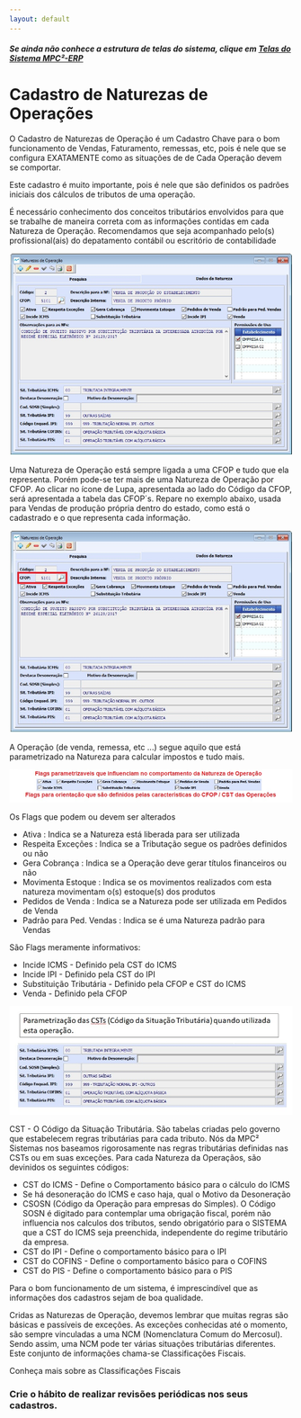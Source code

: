 ```yaml
---
layout: default
---
```


##### Se ainda não conhece a estrutura de telas do sistema, clique em <a href="https://mpc2erp.github.io/Pages/Telas" target="_blank">Telas do Sistema MPC²-ERP</a>


# Cadastro de Naturezas de Operações
 

O Cadastro de Naturezas de Operação é um Cadastro Chave para o bom funcionamento de Vendas, Faturamento, remessas, etc, pois é nele que se configura EXATAMENTE como as situações de de Cada Operação devem se comportar.

Este cadastro é muito importante, pois é nele que são definidos os padrões iniciais dos cálculos de tributos de uma operação.

É necessário conhecimento dos conceitos tributários envolvidos para que se trabalhe de maneira correta com as informações contidas em cada Natureza de Operação.
Recomendamos que seja acompanhado pelo(s) profissional(ais) do depatamento contábil ou escritório de contabilidade

![](Img/Natureza01.jpg) 

Uma Natureza de Operação está sempre ligada a uma CFOP e tudo que ela representa. Porém pode-se ter mais de uma Natureza de Operação por CFOP.
Ao clicar no ícone de Lupa, apresentada ao lado do Código da CFOP, será apresentada a tabela das CFOP´s.
Repare no exemplo abaixo, usada para Vendas de produção própria dentro do estado, como está o cadastrado e o que representa cada informação.

![](Img/Natureza02.jpg) 
   
A Operação (de venda, remessa, etc ...) segue aquilo que está parametrizado na Natureza para calcular impostos e tudo mais. 

![](Img/Natureza03.jpg) 

Os Flags que podem ou devem ser alterados
   - Ativa : Indica se a Natureza está liberada para ser utilizada
   - Respeita Exceções : Indica se a Tributação segue os padrões definidos ou não
   - Gera Cobrança : Indica se a Operação deve gerar títulos financeiros ou não
   - Movimenta Estoque : Indica se os movimentos realizados com esta natureza movimentam o(s) estoque(s) dos produtos
   - Pedidos de Venda : Indica se a Natureza pode ser utilizada em Pedidos de Venda
   - Padrão para Ped. Vendas : Indica se é uma Natureza padrão para Vendas

São Flags meramente informativos:
   - Incide ICMS - Definido pela CST do ICMS
   - Incide IPI - Definido pela CST do IPI
   - Substituição Tributária - Definido pela CFOP e CST do ICMS
   - Venda - Definido pela CFOP

![](Img/Natureza04.jpg) 

CST - O Código da Situação Tributária. São tabelas criadas pelo governo que estabelecem  regras tributárias para cada tributo. 
Nós da MPC² Sistemas nos baseamos rigorosamente nas regras tributárias definidas nas CSTs ou em suas exceções.
Para cada Natureza da Operaçãos, são devinidos os seguintes códigos:
   - CST do ICMS - Define o Comportamento básico para o cálculo do ICMS
   - Se há desoneração do ICMS e caso haja, qual o Motivo da Desoneração
   - CSOSN (Código da Operação para empresas do Simples). O Código SOSN é digitado para contemplar uma obrigação fiscal, porém não influencia nos calculos dos tributos, sendo obrigatório para o SISTEMA que a CST do ICMS seja preenchida, independente do regime tributário da empresa.
   - CST do IPI - Define o comportamento básico para o IPI
   - CST do COFINS - Define o comportamento básico para o COFINS
   - CST do PIS - Define o comportamento básico para o PIS

Para o bom funcionamento de um sistema, é imprescindível que as informações dos cadastros sejam de boa qualidade.

Cridas as Naturezas de Operação, devemos lembrar que muitas regras são básicas e passíveis de exceções. As exceções conhecidas até o momento, são sempre vinculadas a uma NCM (Nomenclatura Comum do Mercosul). Sendo assim, uma NCM pode ter várias situações tributárias diferentes. Este conjunto de informações chama-se Classificações Fiscais.

Conheça mais sobre as Classificações Fiscais

### Crie o hábito de realizar revisões periódicas nos seus cadastros.







